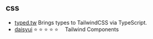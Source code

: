 ## css

- [typed.tw](https://github.com/thien-do/typed.tw) Brings types to TailwindCSS via TypeScript.
- [daisyui](https://github.com/saadeghi/daisyui) ⭐️ ⭐️ ⭐️ ⭐️ ⭐️  Tailwind Components